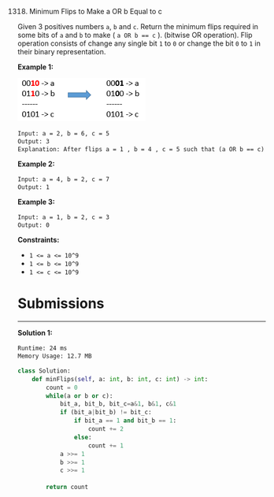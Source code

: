 1318. Minimum Flips to Make a OR b Equal to c

Given 3 positives numbers `a`, `b` and `c`. Return the minimum flips required in some bits of `a` and `b` to make ( `a OR b == c` ). (bitwise OR operation).
Flip operation consists of change any single bit `1` to `0` or change the bit `0` to `1` in their binary representation.

 

**Example 1:**

![1318_sample_3_1676.png](img/1318_sample_3_1676.png)
```
Input: a = 2, b = 6, c = 5
Output: 3
Explanation: After flips a = 1 , b = 4 , c = 5 such that (a OR b == c)
```

**Example 2:**
```
Input: a = 4, b = 2, c = 7
Output: 1
```

**Example 3:**
```
Input: a = 1, b = 2, c = 3
Output: 0
```

**Constraints:**

* `1 <= a <= 10^9`
* `1 <= b <= 10^9`
* `1 <= c <= 10^9`

# Submissions
---
**Solution 1:**
```
Runtime: 24 ms
Memory Usage: 12.7 MB
```
```python
class Solution:
    def minFlips(self, a: int, b: int, c: int) -> int:
        count = 0
        while(a or b or c):
            bit_a, bit_b, bit_c=a&1, b&1, c&1
            if (bit_a|bit_b) != bit_c:
                if bit_a == 1 and bit_b == 1:
                    count += 2
                else:
                    count += 1
            a >>= 1
            b >>= 1
            c >>= 1
            
        return count
```
